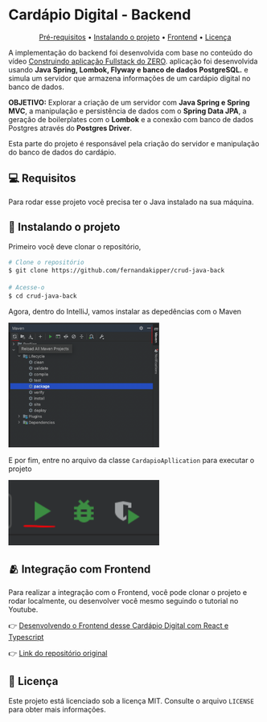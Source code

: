 <h1>Cardápio Digital - Backend</h1>

<p align="center">
  <a href="#pre-requisites">Pré-requisitos</a> •
  <a href="#how-to-use">Instalando o projeto</a> •
  <a href="#related">Frontend</a> •
  <a href="#license">Licença</a>
</p>

A implementação do backend foi desenvolvida com base no conteúdo do vídeo [Construindo aplicação Fullstack do ZERO](https://youtu.be/lUVureR5GqI?si=d-fHBagSO6bjX58G). aplicação foi desenvolvida usando **Java Spring, Lombok, Flyway e banco de dados PostgreSQL.** e simula um servidor que armazena informações de um cardápio digital no banco de dados.

**OBJETIVO:** Explorar a criação de um servidor com **Java Spring e Spring MVC**, a manipulação e persistência de dados com o **Spring Data JPA**, a geração de boilerplates com o **Lombok** e a conexão com banco de dados Postgres através do **Postgres Driver**.

Esta parte do projeto é responsável pela criação do servidor e manipulação do banco de dados do cardápio.

<h2 id="pre-requisites">💻 Requisitos</h2> 

Para rodar esse projeto você precisa ter o Java instalado na sua máquina.

<h2 id="how-to-use"> 🚀 Instalando o projeto</h2>

Primeiro você deve clonar o repositório,

```bash
# Clone o repositório
$ git clone https://github.com/fernandakipper/crud-java-back

# Acesse-o
$ cd crud-java-back
```

Agora, dentro do IntelliJ, vamos instalar as depedências com o Maven

<img width="300px" src="./.github/instalar-deps.png">

E por fim, entre no arquivo da classe `CardapioApllication` para executar o projeto

<img width="300px" src="./.github/executar.png">

<h2 id="related">🫂 Integração com Frontend</h2>

Para realizar a integração com o Frontend, você pode clonar o projeto e rodar localmente, ou desenvolver você mesmo seguindo o tutorial no Youtube.

👉 [Desenvolvendo o Frontend desse Cardápio Digital com React e Typescript](https://www.youtube.com/watch?v=WHruc3_2z68)

👉 [Link do repositório original](https://github.com/Fernanda-Kipper/frontend-cardapio-digital)


<h2 id="license">📝 Licença</h2>

Este projeto está licenciado sob a licença MIT. Consulte o arquivo `LICENSE` para obter mais informações.


